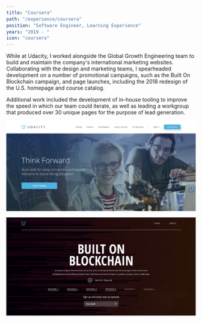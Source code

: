```yaml
---
title: "Coursera"
path: "/experience/coursera"
position: "Software Engineer, Learning Experience"
years: "2019 - "
icon: "coursera"
---
```


While at Udacity, I worked alongside the Global Growth Engineering team to build and maintain the company's international marketing websites. Collaborating with the design and marketing teams, I spearheaded development on a number of promotional campaigns, such as the Built On Blockchain campaign, and page launches, including the 2018 redesign of the U.S. homepage and course catalog.

Additional work included the development of in-house tooling to improve the speed in which our team could iterate, as well as leading a workgroup that produced over 30 unique pages for the purpose of lead generation.

![Udacity Homepage Refresh](../../images/pics/udacity-1.png "U.S. homepage refresh, mid 2018")

![Udacity Built On Blockchain](../../images/pics/udacity-2.png 'The "Built On Blockchain" campaign')
